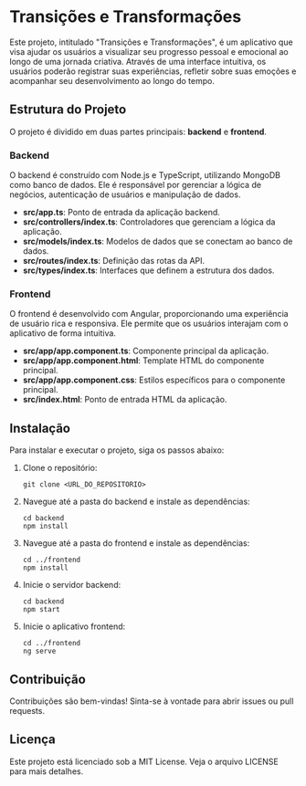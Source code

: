 # Transições e Transformações

Este projeto, intitulado "Transições e Transformações", é um aplicativo que visa ajudar os usuários a visualizar seu progresso pessoal e emocional ao longo de uma jornada criativa. Através de uma interface intuitiva, os usuários poderão registrar suas experiências, refletir sobre suas emoções e acompanhar seu desenvolvimento ao longo do tempo.

## Estrutura do Projeto

O projeto é dividido em duas partes principais: **backend** e **frontend**.

### Backend

O backend é construído com Node.js e TypeScript, utilizando MongoDB como banco de dados. Ele é responsável por gerenciar a lógica de negócios, autenticação de usuários e manipulação de dados.

- **src/app.ts**: Ponto de entrada da aplicação backend.
- **src/controllers/index.ts**: Controladores que gerenciam a lógica da aplicação.
- **src/models/index.ts**: Modelos de dados que se conectam ao banco de dados.
- **src/routes/index.ts**: Definição das rotas da API.
- **src/types/index.ts**: Interfaces que definem a estrutura dos dados.

### Frontend

O frontend é desenvolvido com Angular, proporcionando uma experiência de usuário rica e responsiva. Ele permite que os usuários interajam com o aplicativo de forma intuitiva.

- **src/app/app.component.ts**: Componente principal da aplicação.
- **src/app/app.component.html**: Template HTML do componente principal.
- **src/app/app.component.css**: Estilos específicos para o componente principal.
- **src/index.html**: Ponto de entrada HTML da aplicação.

## Instalação

Para instalar e executar o projeto, siga os passos abaixo:

1. Clone o repositório:
   ```
   git clone <URL_DO_REPOSITORIO>
   ```

2. Navegue até a pasta do backend e instale as dependências:
   ```
   cd backend
   npm install
   ```

3. Navegue até a pasta do frontend e instale as dependências:
   ```
   cd ../frontend
   npm install
   ```

4. Inicie o servidor backend:
   ```
   cd backend
   npm start
   ```

5. Inicie o aplicativo frontend:
   ```
   cd ../frontend
   ng serve
   ```

## Contribuição

Contribuições são bem-vindas! Sinta-se à vontade para abrir issues ou pull requests.

## Licença

Este projeto está licenciado sob a MIT License. Veja o arquivo LICENSE para mais detalhes.